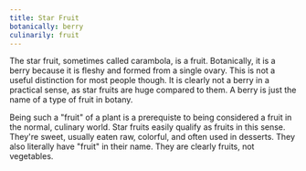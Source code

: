 ```yaml
---
title: Star Fruit
botanically: berry
culinarily: fruit
---
```

The star fruit, sometimes called carambola, is a fruit. Botanically, it is a berry because it is fleshy and formed from a single ovary. This is not a useful distinction for most people though. It is clearly not a berry in a practical sense, as star fruits are huge compared to them. A berry is just the name of a type of fruit in botany.

Being such a "fruit" of a plant is a prerequiste to being considered a fruit in the normal, culinary world. Star fruits easily qualify as fruits in this sense. They're sweet, usually eaten raw, colorful, and often used in desserts. They also literally have "fruit" in their name. They are clearly fruits, not vegetables.